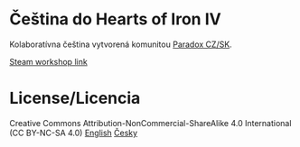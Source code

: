 # Čeština do Hearts of Iron IV
Kolaboratívna čeština vytvorená komunitou [Paradox CZ/SK](https://discord.gg/paradox-cz-sk).

[Steam workshop link](https://steamcommunity.com/sharedfiles/filedetails/?id=3438859947)

# License/Licencia
Creative Commons Attribution-NonCommercial-ShareAlike 4.0 International (CC BY-NC-SA 4.0)
[English](https://creativecommons.org/licenses/by-nc-sa/4.0/deed.en)
[Česky](https://creativecommons.org/licenses/by-nc-sa/4.0/deed.cs)
